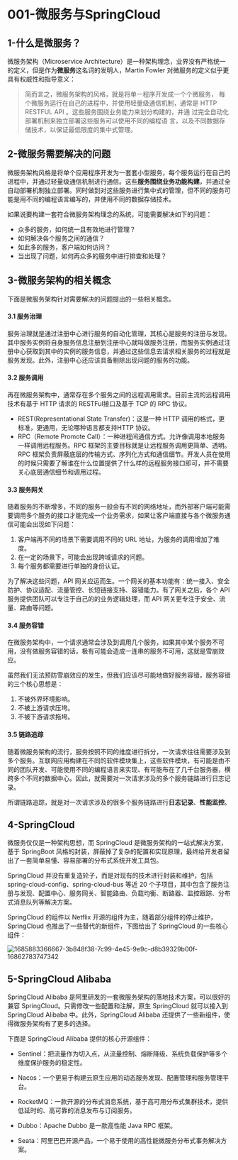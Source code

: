 # 001-微服务与SpringCloud

## 1-什么是微服务？

微服务架构（Microservice Architecture）是一种架构理念，业界没有严格统一的定义，但是作为**微服务**这名词的发明人，Martin Fowler 对微服务的定义似乎更具有权威性和指导意义：

>简而言之，微服务架构的风格，就是将单一程序开发成一个个微服务， 每个微服务运行在自己的进程中，并使用轻量级通信机制，通常是 HTTP RESTFUL API 。这些服务围绕业务能力来划分构建的，并通 过完全自动化部署机制来独立部署这些服务可以使用不同的编程语 言，以及不同数据存储技术，以保证最低限度的集中式管理。

## 2-微服务需要解决的问题

微服务架构风格是将单个应用程序开发为一套套小型服务，每个服务运行在自己的进程中，并通过轻量级通信机制进行通信。这些**服务围绕业务功能构建**，并通过全自动部署机制独立部署。同时做到对这些服务进行集中式的管理，但不同的服务可能是用不同的编程语言编写的，并使用不同的数据存储技术。

如果说要构建一套符合微服务架构理念的系统，可能需要解决如下的问题：

- 众多的服务，如何统一且有效地进行管理？
- 如何解决各个服务之间的通信？
- 如此多的服务，客户端如何访问？
- 当出现了问题，如何再众多的服务中进行排查和处理？

## 3-微服务架构的相关概念

下面是微服务架构针对需要解决的问题提出的一些相关概念。

#### 3.1 服务治理

服务治理就是通过注册中心进行服务的自动化管理，其核心是服务的注册与发现。其中服务实例将自身服务信息注册到注册中心就叫做服务注册，而服务实例通过注册中心获取到其中的实例的服务信息，并通过这些信息去请求相关服务的过程就是服务发现。此外，注册中心还应该具备剔除出现问题的服务的功能。

#### 3.2 服务调用

再在微服务架构中，通常存在多个服务之间的远程调用需求。目前主流的远程调用技术有基于 HTTP 请求的 RESTFul接口及基于 TCP 的 RPC 协议。

- REST(Representational State Transfer)：这是一种 HTTP 调用的格式，更标准，更通用，无论哪种语言都支持HTTP 协议。
- RPC（Remote Promote Call）：一种进程间通信方式。允许像调用本地服务一样调用远程服务。RPC 框架的主要目标就是让远程服务调用更简单、透明。RPC 框架负责屏蔽底层的传输方式、序列化方式和通信细节。开发人员在使用的时候只需要了解谁在什么位置提供了什么样的远程服务接口即可，并不需要关心底层通信细节和调用过程。

#### 3.3 服务网关

随着服务的不断增多，不同的服务一般会有不同的网络地址，而外部客户端可能需要调用多个服务的接口才能完成一个业务需求，如果让客户端直接与各个微服务通信可能会出现如下问题：

1. 客户端再不同的场景下需要调用不同的 URL 地址，为服务的调用增加了难度。
2. 在一定的场景下，可能会出现跨域请求的问题。
3. 每个服务都需要进行单独的身份认证。

为了解决这些问题，API 网关应运而生。一个网关的基本功能有：统一接入、安全防护、协议适配、流量管控、长短链接支持、容错能力。有了网关之后，各个 API 服务提供团队可以专注于自己的的业务逻辑处理，而 API 网关更专注于安全、流量、路由等问题。

#### 3.4 服务容错

在微服务架构中，一个请求通常会涉及到调用几个服务，如果其中某个服务不可用，没有做服务容错的话，极有可能会造成一连串的服务不可用，这就是雪崩效应。

虽然我们无法预防雪崩效应的发生，但我们应该尽可能地做好服务容错，服务容错的三个核心思想是：

1. 不被外界环境影响。
2. 不被上游请求压垮。
3. 不被下游请求拖垮。

#### 3.5 链路追踪

随着微服务架构的流行，服务按照不同的维度进行拆分，一次请求往往需要涉及到多个服务。互联网应用构建在不同的软件模块集上，这些软件模块，有可能是由不同的团队开发、可能使用不同的编程语言来实现、有可能布在了几千台服务器，横跨多个不同的数据中心。因此，就需要对一次请求涉及的多个服务链路进行日志记录。

所谓链路追踪，就是对一次请求涉及的很多个服务链路进行**日志记录**、**性能监控**。

## 4-SpringCloud

微服务仅仅是一种架构思想，而 SpringCloud 是微服务架构的一站式解决方案，基于 SpringBoot 风格的封装，屏蔽掉了复杂的配置和实现原理，最终给开发者留出了一套简单易懂、容易部署的分布式系统开发工具包。

SpringCloud 并没有重复造轮子，而是对现有的技术进行封装和维护，包括 spring-cloud-config、spring-cloud-bus 等近 20 个子项目，其中包含了服务注册与发现、配置中心、服务网关、智能路由、负载均衡、断路器、监控跟踪、分布式消息队列等解决方案。

SpringCloud 的组件以 Netflix 开源的组件为主，随着部分组件的停止维护，SpringCloud 也推出了一些替代的新组件，下图给出了 SpringCloud 的一些核心组件：

![1685883366667-3b848f38-7c99-4e45-9e9c-d8b39329b00f-16862783747342](https://cdn.jsdelivr.net/gh/mengyahui/image-repository@master/springcloud/1685883366667-3b848f38-7c99-4e45-9e9c-d8b39329b00f-16862783747342.6rp5qjzgkpc0.webp)

## 5-SpringCloud Alibaba

SpringCloud Alibaba 是阿里研发的一套微服务架构的落地技术方案，可以很好的兼容 SpringCloud。只需修改一些配置和注解，原生 SpringCloud 就可以接入到 SpringCloud Alibaba 中。此外，SpringCloud Alibaba 还提供了一些新组件，使得微服务架构有了更多的选择。

下面是 SpringCloud Alibaba 提供的核心开源组件：

- Sentinel：把流量作为切入点，从流量控制、熔断降级、系统负载保护等多个维度保护服务的稳定性。

- Nacos：一个更易于构建云原生应用的动态服务发现、配置管理和服务管理平台。

- RocketMQ：一款开源的分布式消息系统，基于高可用分布式集群技术，提供低延时的、高可靠的消息发布与订阅服务。

- Dubbo：Apache Dubbo 是一款高性能 Java RPC 框架。

- Seata：阿里巴巴开源产品，一个易于使用的高性能微服务分布式事务解决方案。


